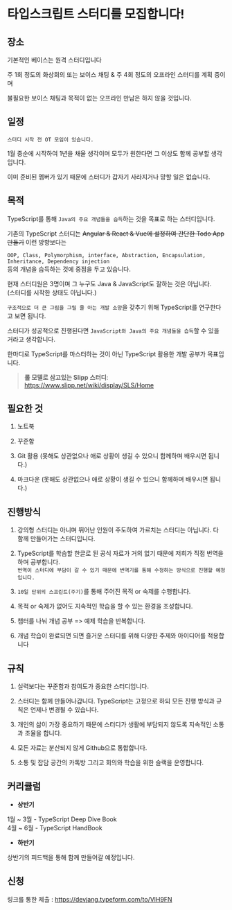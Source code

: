 # 타입스크립트 스터디를 모집합니다!

## 장소

기본적인 베이스는 원격 스터디입니다

주 1회 정도의 화상회의 또는 보이스 채팅 & 주 4회 정도의 오프라인 스터디를 계획 중이며

불필요한 보이스 채팅과 목적이 없는 오프라인 만남은 하지 않을 것입니다.

## 일정

`스터디 시작 전 OT 모임이 있습니다.`

1월 중순에 시작하여 1년을 채울 생각이며 모두가 원한다면 그 이상도 함께 공부할 생각입니다.

이미 준비된 멤버가 있기 때문에 스터디가 갑자기 사라지거나 망할 일은 없습니다.

## 목적

TypeScript를 통해 `Java의 주요 개념들을 습득`하는 것을 목표로 하는 스터디입니다.

기존의 TypeScript 스터디는 ~~Angular & React & Vue에 설정하여 간단한 Todo App 만들기~~ 이런 방향보다는

`OOP, Class, Polymorphism, interface, Abstraction, Encapsulation, Inheritance, Dependency injection`  
등의 개념을 습득하는 것에 중점을 두고 있습니다.

현재 스터디원은 3명이며 그 누구도 Java & JavaScript도 잘하는 것은 아닙니다.  
(스터디를 시작한 상태도 아닙니다.)

`구조적으로 더 큰 그림을 그릴 줄 아는 개발 소양`을 갖추기 위해 TypeScript를 연구한다고 보면 됩니다.

스터디가 성공적으로 진행된다면 `JavaScript와 Java의 주요 개념들을 습득`할 수 있을 거라고 생각합니다.

한마디로 TypeScript를 마스터하는 것이 아닌 TypeScript 활용한 개발 공부가 목표입니다.

>**롤 모델로 삼고있는 Slipp 스터디**:  <https://www.slipp.net/wiki/display/SLS/Home>

## 필요한 것

1. 노트북

2. 꾸준함

3. Git 활용 (못해도 상관없으나 애로 상황이 생길 수 있으니 함께하며 배우시면 됩니다.)

4. 마크다운 (못해도 상관없으나 애로 상황이 생길 수 있으니 함께하며 배우시면 됩니다.)

## 진행방식

1. 강의형 스터디는 아니며 뛰어난 인원이 주도하여 가르치는 스터디는 아닙니다. 다 함께 만들어가는 스터디입니다.

2. TypeScript를 학습할 한글로 된 공식 자료가 거의 없기 때문에 저희가 직접 번역을 하며 공부합니다.  
`번역이 스터디에 부담이 갈 수 있기 때문에 번역기를 통해 수정하는 방식으로 진행할 예정입니다.`

3. `10일 단위의 스프린트(주기)`를 통해 주어진 목적 or 숙제를 수행합니다.

4. 목적 or 숙제가 없어도 지속적인 학습을 할 수 있는 환경을 조성합니다.

5. 챕터를 나눠 개념 공부 => 예제 학습을 반복합니다.  

6. 개념 학습이 완료되면 되면 즐거운 스터디를 위해 다양한 주제와 아이디어를 적용합니다 

## 규칙

1. 실력보다는 꾸준함과 참여도가 중요한 스터디입니다.

2. 스터디는 함께 만들어나갑니다. TypeScript는 고정으로 하되 모든 진행 방식과 규칙은 언제나 변경될 수 있습니다.

3. 개인의 삶이 가장 중요하기 때문에 스터디가 생활에 부담되지 않도록 지속적인 소통과 조율을 합니다.

4. 모든 자료는 분산되지 않게 Github으로 통합합니다.

5. 소통 및 잡담 공간의 카톡방 그리고 회의와 학습을 위한 슬랙을 운영합니다.

## 커리큘럼

- **상반기**

1월 ~ 3월 - TypeScript Deep Dive Book  
4월 ~ 6월 - TypeScript HandBook

- **하반기**

상반기의 피드백을 통해 함께 만들어갈 예정입니다.

## 신청

링크를 통한 제출 : <https://devjang.typeform.com/to/VlH9FN>
